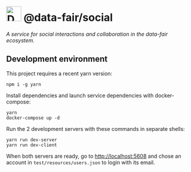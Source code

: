 # <img alt="Data FAIR logo" src="https://cdn.jsdelivr.net/gh/data-fair/data-fair@master/public/assets/logo.svg" width="40"> @data-fair/social

*A service for social interactions and collaboration in the data-fair ecosystem.*

## Development environment

This project requires a recent yarn version:

    npm i -g yarn

Install dependencies and launch service dependencies with docker-compose:

    yarn
    docker-compose up -d

Run the 2 development servers with these commands in separate shells:

    yarn run dev-server
    yarn run dev-client

When both servers are ready, go to [http://localhost:5608](http://localhost:5608) and chose an account in `test/resources/users.json` to login with its email.
